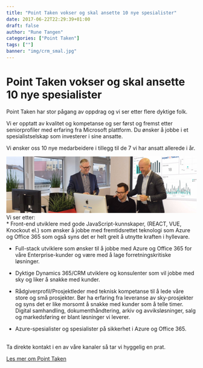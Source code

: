 ```yaml
---
title: "Point Taken vokser og skal ansette 10 nye spesialister"
date: 2017-06-22T22:29:39+01:00
draft: false
author: "Rune Tangen"
categories: ["Point Taken"]
tags: [""]
banner: "img/crm_smal.jpg"
---
```


# Point Taken vokser og skal ansette 10 nye spesialister

Point Taken har stor pågang av oppdrag og vi ser etter flere dyktige folk.

Vi er opptatt av kvalitet og kompetanse og ser først og fremst etter seniorprofiler med erfaring fra Microsoft plattform. Du ønsker å jobbe i et spesialistselskap som investerer i sine ansatte. 

Vi ønsker oss 10 nye medarbeidere i tillegg til de 7 vi har ansatt allerede i år.

<img class="img-fluid mt-4 mb-4" src="/img/crm_smal.jpg" /> 
Vi ser etter:
<br>
* Front-end utviklere med gode JavaScript-kunnskaper, (REACT, VUE, Knockout el.) som ønsker å jobbe med fremtidsrettet teknologi som Azure og Office 365 som også syns det er helt greit å utnytte kraften i hyllevare.

* Full-stack utviklere som ønsker til å jobbe med Azure og Office 365 for våre Enterprise-kunder og være med å lage forretningskritiske løsninger. 

* Dyktige Dynamics 365/CRM utviklere og konsulenter som vil jobbe med sky og liker å snakke med kunder.

* Rådgiverprofil/Prosjektleder med teknisk kompetanse til å lede våre store og små prosjekter. Bør ha erfaring fra leveranse av sky-prosjekter og syns det er like morsomt å snakke med kunder som å telle timer.  Digital samhandling, dokumenthåndtering, arkiv og avviksløsninger, salg og markedsføring er blant løsninger vi leverer.

* Azure-spesialister og spesialister på sikkerhet i Azure og Office 365.
<br>
Ta direkte kontakt i en av våre kanaler så tar vi hyggelig en prat.


<a href="/om-oss" class="btn btn-primary btn-out mt-2">Les mer om Point Taken</a>